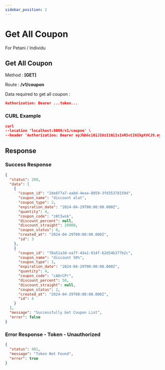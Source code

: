 ```yaml
---
sidebar_position: 2
---
```


# Get All Coupon

For Petani / Individu

## Get All Coupon

Method : **[GET]**

Route :
**/v1/coupon**

Data required to get all coupon :

```json
Authorization: Bearer ...token...
```

### CURL Example

```json
curl
--location 'localhost:8000/v1/coupon' \
--header 'Authorization: Bearer eyJhbGciOiJIUzI1NiIsInR5cCI6IkpXVCJ9.eyJkYXRhIjp7InVzZXJfaWQiOjcsInVzZXJuYW1lIjoiZmFyZGhhbjIiLCJwYXNzd29yZCI6IiQyYiQxMCRPalBXOGRDYW15L2JmSEFwamo1ZC4uUXJEdzU3czBRYUR1U3hVa0JnRTBleTJZLzNYWjRDYSIsIm5vX3RlbHAiOiIxMjM0NTY3ODkwMTIifSwiaWF0IjoxNzE0NzMyODkzLCJleHAiOjE3MTQ4MTkyOTN9.EBtcOes4b3RVgpwhkATHlE9bI1muOA1Tl8GAH5YerIc'
```

## Response

### Success Response

```json
{
  "status": 200,
  "data": [
    {
      "coupon_id": "2de6f7a7-aabd-4eaa-8059-3fd35378159d",
      "coupon_name": "discount alat",
      "coupon_type": 2,
      "expiration_date": "2024-04-29T00:00:00.000Z",
      "quantity": 4,
      "coupon_code": "z8tIwsk",
      "discount_percent": null,
      "discount_straight": 20000,
      "coupon_status": 0,
      "created_at": "2024-04-29T00:00:00.000Z",
      "id": 3
    },
    {
      "coupon_id": "78a51a3d-ea7f-4da1-914f-62d54b377b2c",
      "coupon_name": "discount 50%",
      "coupon_type": 1,
      "expiration_date": "2024-04-29T00:00:00.000Z",
      "quantity": 4,
      "coupon_code": "cA8rCPr",
      "discount_percent": 50,
      "discount_straight": null,
      "coupon_status": 2,
      "created_at": "2024-04-29T00:00:00.000Z",
      "id": 4
    }
  ],
  "message": "Successfully Get Coupon List",
  "error": false
}
```

### Error Response - Token - Unauthorized

```json
{
  "status": 401,
  "message": "Token Not Found",
  "error": true
}
```
